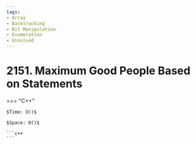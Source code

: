 ```yaml
---
tags:
- Array
- Backtracking
- Bit Manipulation
- Enumeration
- Unsolved
---
```



# 2151. Maximum Good People Based on Statements

=== "C++"

    $Time: O()$

    $Space: O()$

    ```c++
    ```